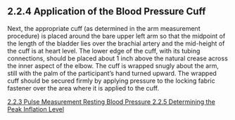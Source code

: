 ## 2.2.4 Application of the Blood Pressure Cuff

Next, the appropriate cuff (as determined in the arm measurement procedure) is
placed around the bare upper left arm so that the midpoint of the length of the bladder
lies over the brachial artery and the mid-height of the cuff is at heart level. The lower
edge of the cuff, with its tubing connections, should be placed about 1 inch above the
natural crease across the inner aspect of the elbow. The cuff is wrapped snugly about
the arm, still with the palm of the participant’s hand turned upward. The wrapped cuff
should be secured firmly by applying pressure to the locking fabric fastener over the
area where it is applied to the cuff.


<div class="center">
<div class="btn-group">
  <a href=":pages_path:/manuals/resting-blood-pressure/2-02-03-pulse-measurement.md" class="btn btn-default">
    <span class="glyphicon glyphicon-chevron-left"></span>
    2.2.3 Pulse Measurement
  </a>

  <a href=":pages_path:/manuals/resting-blood-pressure" class="btn btn-default">
    <span class="glyphicon glyphicon-chevron-up"></span>
    Resting Blood Pressure
  </a>

  <a href=":pages_path:/manuals/resting-blood-pressure/2-02-05-determining-peak-inflation-level.md" class="btn btn-success">
    2.2.5 Determining the Peak Inflation Level
    <span class="glyphicon glyphicon-chevron-right"></span>
  </a>
</div>
</div>